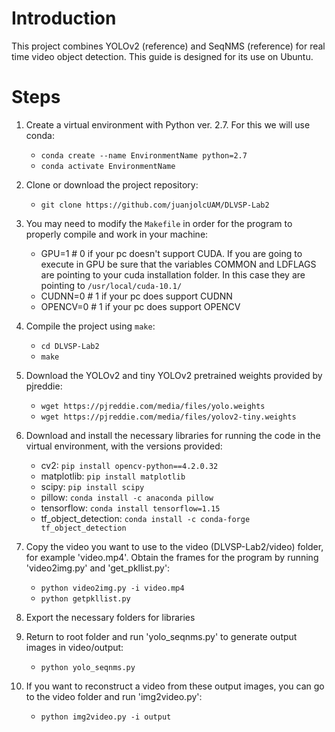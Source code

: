 # Introduction

This project combines YOLOv2 (reference) and SeqNMS (reference) for real time video object detection.
This guide is designed for its use on Ubuntu.

# Steps

1. Create a virtual environment with Python ver. 2.7. For this we will use conda:
    - `conda create --name EnvironmentName python=2.7`
    - `conda activate EnvironmentName`
2. Clone or download the project repository:
    - `git clone https://github.com/juanjolcUAM/DLVSP-Lab2`
3. You may need to modify the `Makefile` in order for the program to properly compile and work in your machine:
    - GPU=1 # 0 if your pc doesn't support CUDA. If you are going to execute in GPU be sure that the variables COMMON and LDFLAGS are pointing to your cuda installation folder. In this case they are pointing to `/usr/local/cuda-10.1/`
    - CUDNN=0 # 1 if your pc does support CUDNN
    - OPENCV=0 # 1 if your pc does support OPENCV

4. Compile the project using `make`:
    - `cd DLVSP-Lab2`
    - `make`
5. Download the YOLOv2 and tiny YOLOv2 pretrained weights provided by pjreddie:
    - `wget https://pjreddie.com/media/files/yolo.weights`
    - `wget https://pjreddie.com/media/files/yolov2-tiny.weights`
6. Download and install the necessary libraries for running the code in the virtual environment, with the versions provided:
    - cv2: `pip install opencv-python==4.2.0.32`
    - matplotlib: `pip install matplotlib`
    - scipy: `pip install scipy`
    - pillow: `conda install -c anaconda pillow`
    - tensorflow: `conda install tensorflow=1.15`
    - tf_object_detection: `conda install -c conda-forge tf_object_detection`
7. Copy the video you want to use to the video (DLVSP-Lab2/video) folder, for example 'video.mp4'. Obtain the frames for the program by running 'video2img.py' and 'get_pkllist.py':
    - `python video2img.py -i video.mp4`
    - `python getpkllist.py`
8. Export the necessary folders for libraries
9. Return to root folder and run 'yolo_seqnms.py' to generate output images in video/output:
    - `python yolo_seqnms.py`
10. If you want to reconstruct a video from these output images, you can go to the video folder and run 'img2video.py':
    - `python img2video.py -i output`
